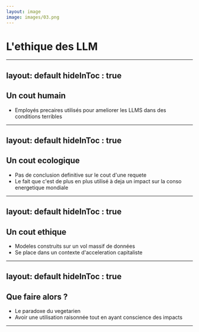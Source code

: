 ```yaml
---
layout: image
image: images/03.png
---
```

# L'ethique des LLM

---
layout: default
hideInToc : true
---
## Un cout humain
- Employés precaires utilisés pour ameliorer les LLMS dans des conditions terribles

---
layout: default
hideInToc : true
---
## Un cout ecologique
- Pas de conclusion definitive sur le cout d'une requete
- Le fait que c'est de plus en plus utilisé à deja un impact sur la conso energetique mondiale

---
layout: default
hideInToc : true
---
## Un cout ethique
- Modeles construits sur un vol massif de données
- Se place dans un contexte d'acceleration capitaliste

---
layout: default
hideInToc : true
---
## Que faire alors ?
- Le paradoxe du vegetarien
- Avoir une utilisation raisonnée tout en ayant conscience des impacts

---